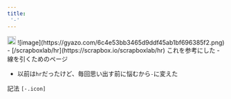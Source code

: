 ```yaml
---
title:
 '-'
---
```


<img src='https://scrapbox.io/api/pages/blu3mo-public/public/icon' alt='public.icon' height="19.5"/>
![image](https://gyazo.com/6c4e53bb3465d9ddf45ab1bf696385f2.png)
- [/scrapboxlab/hr](https://scrapbox.io/scrapboxlab/hr) これを参考にした
- 線を引くためのページ

- 以前は`hr`だったけど、毎回思い出す前に悩むから`-`に変えた

記法
`[-.icon]`
